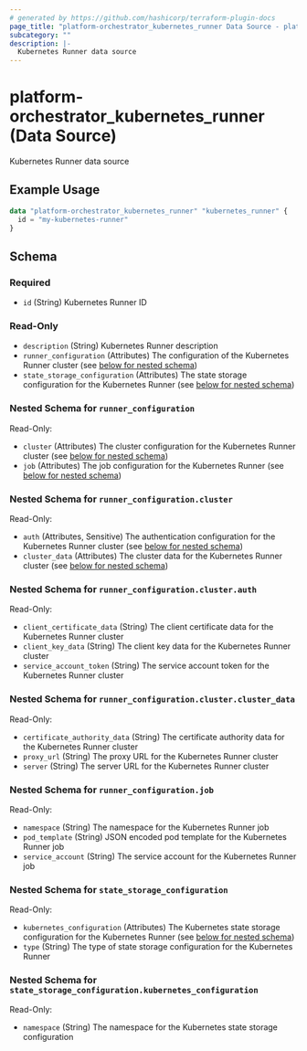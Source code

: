 ```yaml
---
# generated by https://github.com/hashicorp/terraform-plugin-docs
page_title: "platform-orchestrator_kubernetes_runner Data Source - platform-orchestrator"
subcategory: ""
description: |-
  Kubernetes Runner data source
---
```


# platform-orchestrator_kubernetes_runner (Data Source)

Kubernetes Runner data source

## Example Usage

```terraform
data "platform-orchestrator_kubernetes_runner" "kubernetes_runner" {
  id = "my-kubernetes-runner"
}
```

<!-- schema generated by tfplugindocs -->
## Schema

### Required

- `id` (String) Kubernetes Runner ID

### Read-Only

- `description` (String) Kubernetes Runner description
- `runner_configuration` (Attributes) The configuration of the Kubernetes Runner cluster (see [below for nested schema](#nestedatt--runner_configuration))
- `state_storage_configuration` (Attributes) The state storage configuration for the Kubernetes Runner (see [below for nested schema](#nestedatt--state_storage_configuration))

<a id="nestedatt--runner_configuration"></a>
### Nested Schema for `runner_configuration`

Read-Only:

- `cluster` (Attributes) The cluster configuration for the Kubernetes Runner cluster (see [below for nested schema](#nestedatt--runner_configuration--cluster))
- `job` (Attributes) The job configuration for the Kubernetes Runner (see [below for nested schema](#nestedatt--runner_configuration--job))

<a id="nestedatt--runner_configuration--cluster"></a>
### Nested Schema for `runner_configuration.cluster`

Read-Only:

- `auth` (Attributes, Sensitive) The authentication configuration for the Kubernetes Runner cluster (see [below for nested schema](#nestedatt--runner_configuration--cluster--auth))
- `cluster_data` (Attributes) The cluster data for the Kubernetes Runner cluster (see [below for nested schema](#nestedatt--runner_configuration--cluster--cluster_data))

<a id="nestedatt--runner_configuration--cluster--auth"></a>
### Nested Schema for `runner_configuration.cluster.auth`

Read-Only:

- `client_certificate_data` (String) The client certificate data for the Kubernetes Runner cluster
- `client_key_data` (String) The client key data for the Kubernetes Runner cluster
- `service_account_token` (String) The service account token for the Kubernetes Runner cluster


<a id="nestedatt--runner_configuration--cluster--cluster_data"></a>
### Nested Schema for `runner_configuration.cluster.cluster_data`

Read-Only:

- `certificate_authority_data` (String) The certificate authority data for the Kubernetes Runner cluster
- `proxy_url` (String) The proxy URL for the Kubernetes Runner cluster
- `server` (String) The server URL for the Kubernetes Runner cluster



<a id="nestedatt--runner_configuration--job"></a>
### Nested Schema for `runner_configuration.job`

Read-Only:

- `namespace` (String) The namespace for the Kubernetes Runner job
- `pod_template` (String) JSON encoded pod template for the Kubernetes Runner job
- `service_account` (String) The service account for the Kubernetes Runner job



<a id="nestedatt--state_storage_configuration"></a>
### Nested Schema for `state_storage_configuration`

Read-Only:

- `kubernetes_configuration` (Attributes) The Kubernetes state storage configuration for the Kubernetes Runner (see [below for nested schema](#nestedatt--state_storage_configuration--kubernetes_configuration))
- `type` (String) The type of state storage configuration for the Kubernetes Runner

<a id="nestedatt--state_storage_configuration--kubernetes_configuration"></a>
### Nested Schema for `state_storage_configuration.kubernetes_configuration`

Read-Only:

- `namespace` (String) The namespace for the Kubernetes state storage configuration
